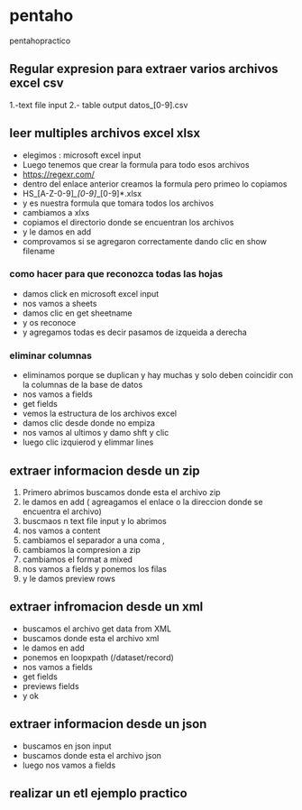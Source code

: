 # pentaho
pentahopractico
## Regular expresion para extraer varios archivos excel csv
1.-text file input
2.- table output
datos_[0-9].csv
## leer multiples archivos excel xlsx
- elegimos : microsoft excel input
- Luego tenemos que crear la formula para todo esos archivos
- https://regexr.com/
- dentro del enlace anterior creamos la formula pero primeo lo copiamos
- HS_[A-Z-0-9]*_[0-9]*_[0-9]*.xlsx
- y es nuestra formula que tomara todos los archivos
- cambiamos a xlxs
- copiamos el directorio donde se encuentran los archivos
- y le damos en add 
- comprovamos si se agregaron correctamente dando clic en show filename
### como hacer para que reconozca todas las hojas
- damos click en microsoft excel input
- nos vamos a sheets
- damos clic en get sheetname
- y os reconoce
- y agregamos todas es decir pasamos de izqueida a derecha
### eliminar columnas
- eliminamos porque se duplican y hay muchas y solo deben coincidir con la columnas de la base de datos
- nos vamos a fields 
- get fields
- vemos la estructura de los archivos excel
- damos clic desde donde no empiza
- nos vamos al ultimos y damo shft y clic
- luego clic izquierod y elimmar lines
## extraer informacion desde un zip
1. Primero abrimos buscamos donde esta el archivo zip
2. le damos en add ( agreagamos el enlace o la direccion donde se encuentra el archivo)
3. buscmaos n text file input y lo abrimos
4. nos vamos a content 
5. cambiamos el separador a una coma ,
6. cambiamos la compresion a zip
7. cambiamos el format a mixed
8. nos vamos a fields y ponemos los filas
9. y le damos preview rows
## extraer infromacion desde un xml
- buscamos el archivo get data from XML
- buscamos donde esta el archivo xml
- le damos en add
- ponemos en loopxpath (/dataset/record)
- nos vamos a fields 
- get fields
- previews fields
- y ok
## extraer informacion desde un json
- buscamos en json input
- buscamos donde esta el archivo json
- luego nos vamos a fields
## realizar un etl ejemplo practico


